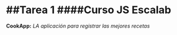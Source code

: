 ##Tarea 1
####Curso JS Escalab
====================
**CookApp:**
*LA aplicación para registrar las mejores recetas*
